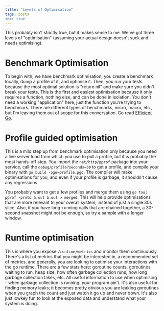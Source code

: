 ```yaml
---
title: "Levels of Optimisation"
tags: posts
toc: true
---
```


This probably isn't strictly true, but it makes sense to me.
We've got three levels of "optimisation" (assuming your actual design doesn't suck and needs optimising).

# Benchmark Optimisation
To begin with, we have benchmark optimisation; you create a benchmark locally, dump a profile of it, and optimise it. Then, you run your tests because the most optimal solution is "return nil" and make sure you didn't break your tests.
This is the first and easiest optimisation because it only requires a function, nothing else, and can be done in isolation. You don't need a working "application" here, just the function you're trying to benchmark. There are different types of benchmarks, micro, macro, etc., but I'm leaving them out of scope for this conversation. Go read [Efficient Go](https://learning.oreilly.com/library/view/efficient-go/9781098105709/).

# Profile guided optimisation
This is a mild step up from benchmark optimisation only because you need a live server load from which you use to pull a profile, but it is probably the most hands-off step. You import the `net/http/pprof` package into your service, call the `debug/profile?seconds=30` to get a profile, and compile your binary with `go build -pgo=profile.pgo`. The compiler will make optimisations for you, and even if your profile is garbage, it shouldn't cause any regressions. 

You probably want to get a few profiles and merge them using `go tool pprof -proto a.out b.out > merged`. This will help provide optimisations that are more relevant to your overall system; instead of just a single 30s slice.
Also, if you have long-running calls that are chained together, a 30-second snapshot might not be enough, so try a sample with a longer window.

# Runtime optimisation
This is where you expose `/runtime/metrics` and monitor them continuously. There's a list of metrics that you might be interested in, a recommended set of metrics, and generally, you are looking to optimise your interactions with the go runtime. There are a few stats here: goroutine counts, goroutines waiting to run, heap size, how often garbage collection runs, how long garbage collection takes, etc. All useful information to use when optimising - when garbage collection is running, your program ain't. It's also useful for finding memory leaks; it becomes pretty obvious you are leaking goroutines when you graph the count and just watch it go up and never down.
It's also just lowkey fun to look at the exposed data and understand what your system is doing. 